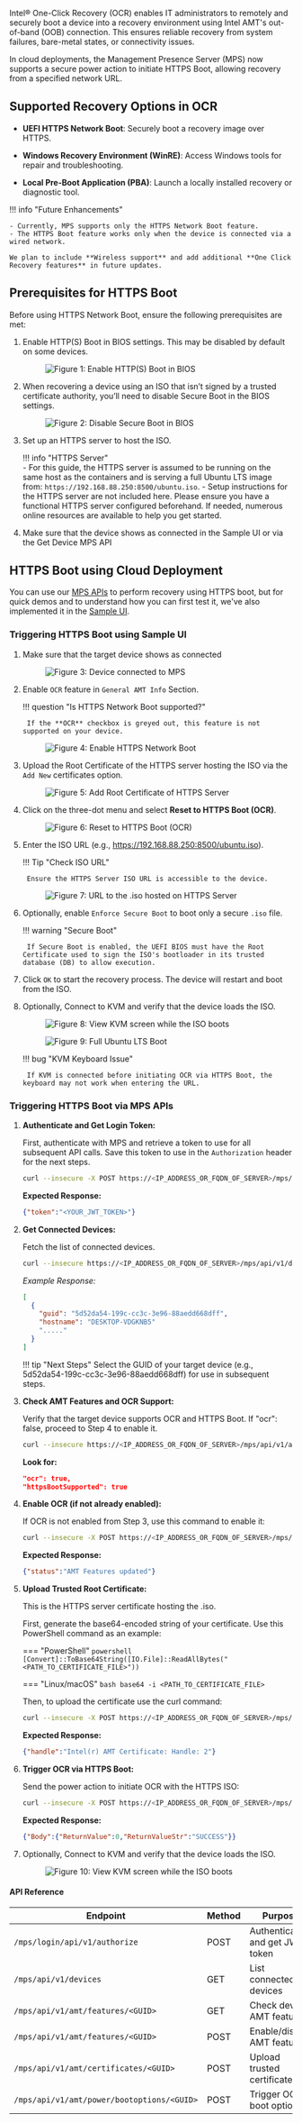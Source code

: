 

Intel® One-Click Recovery (OCR) enables IT administrators to remotely and securely boot a device into a recovery environment using Intel AMT's out-of-band (OOB) connection. This ensures reliable recovery from system failures, bare-metal states, or connectivity issues.

In cloud deployments, the Management Presence Server (MPS) now supports a secure power action to initiate HTTPS Boot, allowing recovery from a specified network URL.

## Supported Recovery Options in OCR

- **UEFI HTTPS Network Boot**: Securely boot a recovery image over HTTPS.

- **Windows Recovery Environment (WinRE)**: Access Windows tools for repair and troubleshooting.

- **Local Pre-Boot Application (PBA)**: Launch a locally installed recovery or diagnostic tool.

!!! info "Future Enhancements"

    - Currently, MPS supports only the HTTPS Network Boot feature.
    - The HTTPS Boot feature works only when the device is connected via a wired network.

    We plan to include **Wireless support** and add additional **One Click Recovery features** in future updates.  

## Prerequisites for HTTPS Boot

Before using HTTPS Network Boot, ensure the following prerequisites are met:

1. Enable HTTP(S) Boot in BIOS settings. This may be disabled by default on some devices.

    <figure class="figure-image">
      <img src="..\..\assets\images\OCR_HTTPSBOOT_BIOS.png" alt="Figure 1: Enable HTTP(S) Boot in BIOS">
    </figure>

2. When recovering a device using an ISO that isn’t signed by a trusted certificate authority, you’ll need to disable Secure Boot in the BIOS settings.
    <figure class="figure-image">
      <img src="..\..\assets\images\OCR_MPS_Disable_Secure_Boot.jpg" alt="Figure 2: Disable Secure Boot in BIOS">
    </figure>

3. Set up an HTTPS server to host the ISO.

    !!! info "HTTPS Server"      
        - For this guide, the HTTPS server is assumed to be running on the same host as the containers and is serving a full Ubuntu LTS image from: `https://192.168.88.250:8500/ubuntu.iso`.
        - Setup instructions for the HTTPS server are not included here. Please ensure you have a functional HTTPS server configured beforehand. If needed, numerous online resources are available to help you get started.

4. Make sure that the device shows as connected in the Sample UI or via the Get Device MPS API 


## HTTPS Boot using Cloud Deployment
You can use our [MPS APIs](#triggering-https-boot-via-mps-apis) to perform recovery using HTTPS boot, but for quick demos and to understand how you can first test it, we've also implemented it in the [Sample UI](#triggering-https-boot-using-sample-ui).

### Triggering HTTPS Boot using Sample UI

1. Make sure that the target device shows as connected
    
    <figure class="figure-image">
      <img src="..\..\assets\images\OCR_MPS_Device_Connected.png" alt="Figure 3: Device connected to MPS">
    </figure>

2. Enable `OCR` feature in `General AMT Info` Section.
   
    !!! question "Is HTTPS Network Boot supported?"

        If the **OCR** checkbox is greyed out, this feature is not supported on your device. 
    
    <figure class="figure-image">
      <img src="..\..\assets\images\OCR_MPS_Enable_HTTPS_BOOT.png" alt="Figure 4: Enable HTTPS Network Boot">
    </figure>

3. Upload the Root Certificate of the HTTPS server hosting the ISO via the `Add New` certificates option.
    
    <figure class="figure-image">
      <img src="..\..\assets\images\OCR_MPS_ADD_TRUSTEDROOTCERT.png" alt="Figure 5: Add Root Certificate of HTTPS Server">
    </figure>

4. Click on the three-dot menu and select **Reset to HTTPS Boot (OCR)**.
    
    <figure class="figure-image">
      <img src="..\..\assets\images\OCR_MPS_Reset_to_HTTPS_Boot.png" alt="Figure 6: Reset to HTTPS Boot (OCR)">
    </figure>

5. Enter the ISO URL (e.g., https://192.168.88.250:8500/ubuntu.iso).
    
    !!! Tip "Check ISO URL"

        Ensure the HTTPS Server ISO URL is accessible to the device.
    
    <figure class="figure-image">
      <img src="..\..\assets\images\OCR_MPS_HTTPSBOOT_URL.png" alt="Figure 7: URL to the .iso hosted on HTTPS Server">
    </figure>

6. Optionally, enable `Enforce Secure Boot` to boot only a secure `.iso` file.
   
    !!! warning "Secure Boot"

        If Secure Boot is enabled, the UEFI BIOS must have the Root Certificate used to sign the ISO's bootloader in its trusted database (DB) to allow execution.

7. Click `OK` to start the recovery process. The device will restart and boot from the ISO.

8. Optionally, Connect to KVM and verify that the device loads the ISO.
    
    <figure class="figure-image">
      <img src="..\..\assets\images\OCR_MPS_HTTPSBoot_Recovery_Start.png" alt="Figure 8: View KVM screen while the ISO boots">
    </figure>

    <figure class="figure-image">
      <img src="..\..\assets\images\OCR_MPS_HTTPS_BOOT_UbuntuOS.png" alt="Figure 9: Full Ubuntu LTS Boot">
    </figure>
    
    !!! bug "KVM Keyboard Issue"

        If KVM is connected before initiating OCR via HTTPS Boot, the keyboard may not work when entering the URL.


### Triggering HTTPS Boot via MPS APIs

1. **Authenticate and Get Login Token:**
    
    First, authenticate with MPS and retrieve a token to use for all subsequent API calls. Save this token to use in the `Authorization` header for the next steps.

    ```bash
    curl --insecure -X POST https://<IP_ADDRESS_OR_FQDN_OF_SERVER>/mps/login/api/v1/authorize -H "Content-Type:application/json" -d "{\"username\":\"<MPS_WEB_ADMIN_USER>\", \"password\":\"<MPS_WEB_ADMIN_PASSWORD>\"}"
    ```

    **Expected Response:**

    ```json
    {"token":"<YOUR_JWT_TOKEN>"}
    ```


2. **Get Connected Devices:**

    Fetch the list of connected devices.

    ```bash
    curl --insecure https://<IP_ADDRESS_OR_FQDN_OF_SERVER>/mps/api/v1/devices -H "Authorization: Bearer <YOUR_JWT_TOKEN>"
    ```

    *Example Response:*

    ```json
    [
      {
        "guid": "5d52da54-199c-cc3c-3e96-88aedd668dff",
        "hostname": "DESKTOP-VDGKNB5"
        "....."
      }
    ]
    ```

    !!! tip "Next Steps"
        Select the GUID of your target device (e.g., 5d52da54-199c-cc3c-3e96-88aedd668dff) for use in subsequent steps.


3. **Check AMT Features and OCR Support:**

    Verify that the target device supports OCR and HTTPS Boot. If "ocr": false, proceed to Step 4 to enable it.

    ```bash
    curl --insecure https://<IP_ADDRESS_OR_FQDN_OF_SERVER>/mps/api/v1/amt/features/<DEVICE_GUID> -H "Authorization: Bearer <YOUR_JWT_TOKEN>"
    ```

    **Look for:**

    ```json
    "ocr": true,
    "httpsBootSupported": true
    ```


4. **Enable OCR (if not already enabled):**

    If OCR is not enabled from Step 3, use this command to enable it:

    ```bash
    curl --insecure -X POST https://<IP_ADDRESS_OR_FQDN_OF_SERVER>/mps/api/v1/amt/features/<DEVICE_GUID> -H "Content-Type: application/json" -H "Authorization: Bearer <YOUR_JWT_TOKEN>" -d "{\"enableIDER\":true,\"enableKVM\":true,\"enableSOL\":true,\"userConsent\":\"none\",\"redirection\":true,\"ocr\":true}"
    ```

    **Expected Response:**

    ```json
    {"status":"AMT Features updated"}
    ```


5. **Upload Trusted Root Certificate:**

    This is the HTTPS server certificate hosting the .iso.
    
    First, generate the base64-encoded string of your certificate. Use this PowerShell command as an example:

    === "PowerShell"
        ```powershell
        [Convert]::ToBase64String([IO.File]::ReadAllBytes("<PATH_TO_CERTIFICATE_FILE>"))
        ```

    === "Linux/macOS"
        ```bash
        base64 -i <PATH_TO_CERTIFICATE_FILE>
        ```

    Then, to upload the certificate use the curl command:

    ```bash
    curl --insecure -X POST https://<IP_ADDRESS_OR_FQDN_OF_SERVER>/mps/api/v1/amt/certificates/<DEVICE_GUID> -H "Content-Type: application/json" -H "Authorization: Bearer <YOUR_JWT_TOKEN>" -d "{\"cert\":\"<BASE64_ENCODED_CERT>\",\"isTrusted\":true}"
    ```

    **Expected Response:**

    ```json
    {"handle":"Intel(r) AMT Certificate: Handle: 2"}
    ```


6. **Trigger OCR via HTTPS Boot:**

    Send the power action to initiate OCR with the HTTPS ISO:

    ```bash
    curl --insecure -X POST https://<IP_ADDRESS_OR_FQDN_OF_SERVER>/mps/api/v1/amt/power/bootoptions/<DEVICE_GUID> -H "Content-Type: application/json" -H "Authorization: Bearer <YOUR_JWT_TOKEN>" -d "{\"action\":105,\"useSOL\":false,\"bootDetails\":{\"url\":\"<ISO_URL>\",\"username\":\"\",\"password\":\"\",\"enforceSecureBoot\":true}}"
    ```

    **Expected Response:**

    ```json
    {"Body":{"ReturnValue":0,"ReturnValueStr":"SUCCESS"}}
    ```


7. Optionally, Connect to KVM and verify that the device loads the ISO.
    
    <figure class="figure-image">
      <img src="..\..\assets\images\OCR_HTTPSBoot_Recovery_Start_MPS.png" alt="Figure 10: View KVM screen while the ISO boots">
    </figure>

#### API Reference

| Endpoint | Method | Purpose | JSON Structure |
|----------|---------|---------|----------------|
| `/mps/login/api/v1/authorize` | POST | Authenticate and get JWT token | `{"username":"<MPS_WEB_ADMIN_USER>", "password":"<MPS_WEB_ADMIN_PASSWORD>"}` |
| `/mps/api/v1/devices` | GET | List connected devices | N/A |
| `/mps/api/v1/amt/features/<GUID>` | GET | Check device AMT features | N/A |
| `/mps/api/v1/amt/features/<GUID>` | POST | Enable/disable AMT features | `{"enableIDER":true,"enableKVM":true,"enableSOL":true,"userConsent":"none","redirection":true,"ocr":true}` |
| `/mps/api/v1/amt/certificates/<GUID>` | POST | Upload trusted certificates | `{"cert":"<BASE64_ENCODED_CERT>","isTrusted":true}` |
| `/mps/api/v1/amt/power/bootoptions/<GUID>` | POST | Trigger OCR boot options | `{"action":105,"useSOL":false,"bootDetails":{"url":"<ISO_URL>","username":"","password":"","enforceSecureBoot":true}}` |
